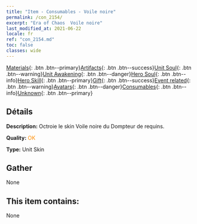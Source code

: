 ```yaml
---
title: "Item - Consumables - Voile noire"
permalink: /con_2154/
excerpt: "Era of Chaos  Voile noire"
last_modified_at: 2021-06-22
locale: fr
ref: "con_2154.md"
toc: false
classes: wide
---
```

 [Materials](/ItemsFR/){: .btn .btn--primary}[Artifacts](/ItemsFR/Artifacts/){: .btn .btn--success}[Unit Soul](/ItemsFR/UnitSoul/){: .btn .btn--warning}[Unit Awakening](/ItemsFR/UnitAwakening/){: .btn .btn--danger}[Hero Soul](/ItemsFR/HeroSoul/){: .btn .btn--info}[Hero Skill](/ItemsFR/HeroSkill/){: .btn .btn--primary}[Gift](/ItemsFR/Gift/){: .btn .btn--success}[Event related](/ItemsFR/Events/){: .btn .btn--warning}[Avatars](/ItemsFR/Avatars/){: .btn .btn--danger}[Consumables](/ItemsFR/Consumables/){: .btn .btn--info}[Unknown](/ItemsFR/Unknown/){: .btn .btn--primary}

## Détails
 **Description:** Octroie le skin Voile noire du Dompteur de requins.

 **Quality:** <span style="color: #FF8C00">OK</span>

 **Type:** Unit Skin

## Gather

  None

## This item contains:

  None


